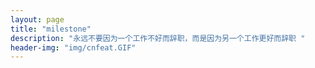 ```yaml
---
layout: page
title: "milestone"
description: "永远不要因为一个工作不好而辞职，而是因为另一个工作更好而辞职 "
header-img: "img/cnfeat.GIF"
---
```








